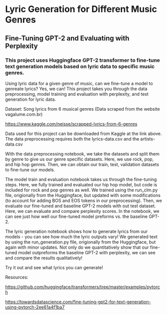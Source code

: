 # Lyric Generation for Different Music Genres
## Fine-Tuning GPT-2 and Evaluating with Perplexity

### This project uses Huggingface GPT-2 transformer to fine-tune text generation models based on lyric data to specific music genres.



Using lyric data for a given genre of music, can we fine-tune a model to genreate lyrics? Yes, we can! This project takes you through the data preprocessing, model training and evaluation with perplexity, and test generation for lyric data. 



Dataset: Song lyrics from 6 musical genres (Data scraped from the website vagalume.com.br)

https://www.kaggle.com/neisse/scrapped-lyrics-from-6-genres

Data used for this project can be downloaded from Kaggle at the link above. The data preprocessing requires both the lyrics-data.csv and the artists-data.csv



With the data preprocessing notebook, we take the datasets and split them by genre to give us our genre specific datasets. Here, we use rock, pop, and hip hop genres. Then, we can obtain our train, test, validation datasets to fine-tune our models. 



The model train and evaluation notebook takes us through the fine-tuning steps. Here, we fully trained and evaluated our hip hop model, but code is included for rock and pop genres as well. We trained using the run_clm.py file, origionally from the Huggingface, but updated with some modifications (to account for adding BOS and EOS tokens in our preprocessing). Then, we evaluate our fine-tuned and baseline GPT-2 models with out test dataset. Here, we can evaluate and compare perplexity scores. In the notebook, we can see just how well our fine-tuned model preforms vs. the baseline GPT-2. 



The lyric generation notebook shows how to generate lyrics from our models - you can see how much the lyric outputs vary! We generated text by using the run_generation.py file, origionally from the Huggingface, but again with minor updates. Not only do we quantitatively show that our fine-tuned model outpreforms the baseline GPT-2 with perplexity, we can see and compare the results qualitatively! 



Try it out and see what lyrics you can generate! 





Resources:

https://github.com/huggingface/transformers/tree/master/examples/pytorch

https://towardsdatascience.com/fine-tuning-gpt2-for-text-generation-using-pytorch-2ee61a4f1ba7

